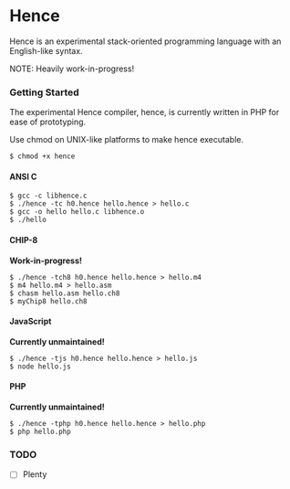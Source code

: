 Hence
=====

Hence is an experimental stack-oriented programming language with an
English-like syntax.

NOTE: Heavily work-in-progress!

### Getting Started ###

The experimental Hence compiler, hence, is currently written in PHP for ease of
prototyping.

Use chmod on UNIX-like platforms to make hence executable.

```
$ chmod +x hence
```

#### ANSI C ####

```
$ gcc -c libhence.c
$ ./hence -tc h0.hence hello.hence > hello.c
$ gcc -o hello hello.c libhence.o
$ ./hello
```

#### CHIP-8 ####

**Work-in-progress!**

```
$ ./hence -tch8 h0.hence hello.hence > hello.m4
$ m4 hello.m4 > hello.asm
$ chasm hello.asm hello.ch8
$ myChip8 hello.ch8
```

#### JavaScript ####

**Currently unmaintained!**

```
$ ./hence -tjs h0.hence hello.hence > hello.js
$ node hello.js
```

#### PHP ####

**Currently unmaintained!**

```
$ ./hence -tphp h0.hence hello.hence > hello.php
$ php hello.php
```

### TODO ###

- [ ] Plenty
